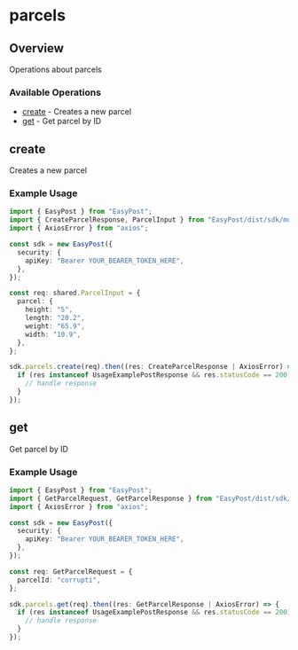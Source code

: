 # parcels

## Overview

Operations about parcels

### Available Operations

* [create](#create) - Creates a new parcel
* [get](#get) - Get parcel by ID

## create

Creates a new parcel

### Example Usage

```typescript
import { EasyPost } from "EasyPost";
import { CreateParcelResponse, ParcelInput } from "EasyPost/dist/sdk/models/operations";
import { AxiosError } from "axios";

const sdk = new EasyPost({
  security: {
    apiKey: "Bearer YOUR_BEARER_TOKEN_HERE",
  },
});

const req: shared.ParcelInput = {
  parcel: {
    height: "5",
    length: "20.2",
    weight: "65.9",
    width: "10.9",
  },
};

sdk.parcels.create(req).then((res: CreateParcelResponse | AxiosError) => {
  if (res instanceof UsageExamplePostResponse && res.statusCode == 200) {
    // handle response
  }
});
```

## get

Get parcel by ID

### Example Usage

```typescript
import { EasyPost } from "EasyPost";
import { GetParcelRequest, GetParcelResponse } from "EasyPost/dist/sdk/models/operations";
import { AxiosError } from "axios";

const sdk = new EasyPost({
  security: {
    apiKey: "Bearer YOUR_BEARER_TOKEN_HERE",
  },
});

const req: GetParcelRequest = {
  parcelId: "corrupti",
};

sdk.parcels.get(req).then((res: GetParcelResponse | AxiosError) => {
  if (res instanceof UsageExamplePostResponse && res.statusCode == 200) {
    // handle response
  }
});
```
